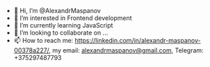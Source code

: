 - 👋 Hi, I’m @AlexandrMaspanov
- 👀 I’m interested in Frontend development
- 🌱 I’m currently learning JavaScript
- 💞️ I’m looking to collaborate on ...
- 📫 How to reach me: https://linkedin.com/in/alexandr-maspanov-00378a227/, my email: alexandrmaspanov@gmail.com, Telegram: +375297487793

<!---
AlexandrMaspanov/AlexandrMaspanov is a ✨ special ✨ repository because its `README.md` (this file) appears on your GitHub profile.
You can click the Preview link to take a look at your changes.
--->
